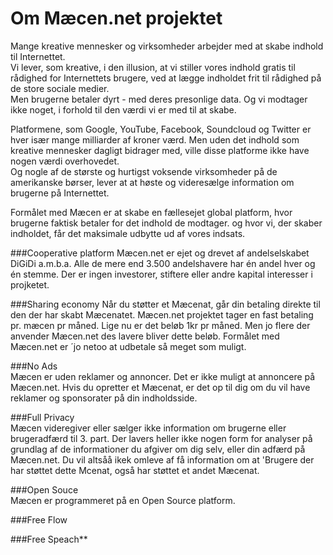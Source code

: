 # Om Mæcen.net projektet


Mange kreative mennesker og virksomheder arbejder med at skabe indhold til Internettet.  
Vi lever, som kreative, i den illusion, at vi stiller vores indhold gratis til rådighed for Internettets brugere, ved at lægge indholdet frit til rådighed på de store sociale medier.  
Men brugerne betaler dyrt - med deres presonlige data. Og vi modtager ikke noget, i forhold til den værdi vi er med til at skabe.    

Platformene, som Google, YouTube, Facebook, Soundcloud og Twitter er hver især mange milliarder af kroner værd. Men uden det indhold som kreative mennesker dagligt bidrager med, ville disse platforme ikke have nogen værdi overhovedet.  
Og nogle af de største og hurtigst voksende virksomheder på de amerikanske børser, lever at at høste og videresælge information om brugerne på Internettet.  

Formålet med Mæcen er at skabe en fællesejet global platform, hvor brugerne faktisk betaler for det indhold de modtager. og hvor vi, der skaber indholdet, får det maksimale udbytte ud af vores indsats.  

###Cooperative platform
Mæcen.net er ejet og drevet af andelselskabet DiGiDi a.m.b.a. Alle de mere end 3.500 andelshavere har én andel hver og én stemme.
Der er ingen investorer, stiftere eller andre kapital interesser i projketet. 

###Sharing economy
Når du støtter et Mæcenat, går din betaling direkte til den der har skabt Mæcenatet. Mæcen.net projektet tager en fast betaling pr. mæcen pr måned. Lige nu er det beløb 1kr pr måned. Men jo flere der anvender Mæcen.net des lavere bliver dette beløb.  Formålet med Mæcen.net er ´jo netoo at udbetale så meget som muligt.

###No Ads  
Mæcen er uden reklamer og annoncer.  Det er ikke muligt at annoncere på Mæcen.net. Hvis du opretter et Mæcenat, er det op til dig om du vil have reklamer og sponsorater på din indholdsside.

###Full Privacy  
Mæcen videregiver eller sælger ikke information om brugerne eller brugeradfærd til 3. part. Der lavers heller ikke nogen form for analyser på grundlag af de informationer du afgiver om dig selv, eller din adfærd på Mæcen.net. Du vil altsåå ikek omleve af få information om at 'Brugere der har støttet dette Mcenat, også har støttet et andet Mæcenat. 

###Open Souce  
Mæcen er programmeret på en Open Source platform.  

###Free Flow  

###Free Speach**
